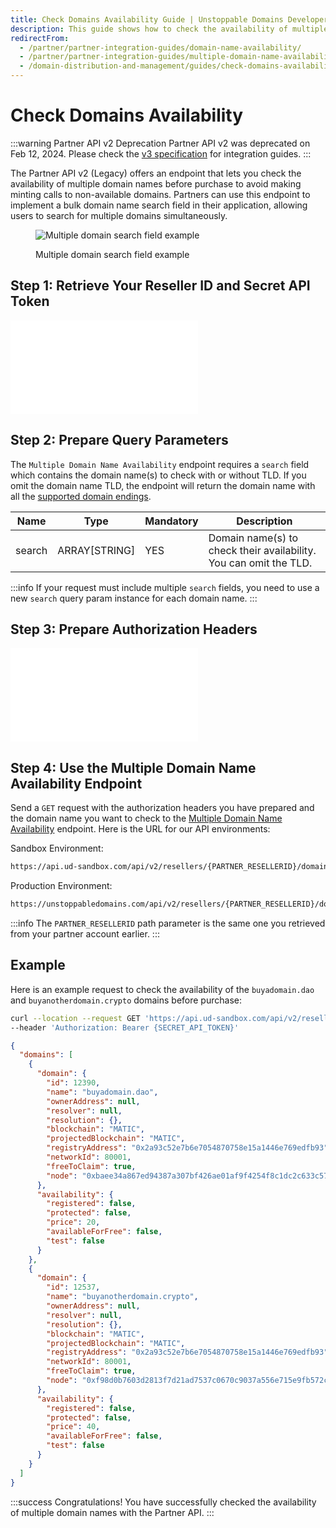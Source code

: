 ```yaml
---
title: Check Domains Availability Guide | Unstoppable Domains Developer Portal
description: This guide shows how to check the availability of multiple domain names before purchase with your Partner account.
redirectFrom:
  - /partner/partner-integration-guides/domain-name-availability/
  - /partner/partner-integration-guides/multiple-domain-name-availability/
  - /domain-distribution-and-management/guides/check-domains-availability/
---
```


# Check Domains Availability

:::warning Partner API v2 Deprecation
Partner API v2 was deprecated on Feb 12, 2024. Please check the [v3 specification](https://docs.unstoppabledomains.com/openapi/partner/latest/) for integration guides.
:::

The Partner API v2 (Legacy) offers an endpoint that lets you check the availability of multiple domain names before purchase to avoid making minting calls to non-available domains. Partners can use this endpoint to implement a bulk domain name search field in their application, allowing users to search for multiple domains simultaneously.

<figure>

![Multiple domain search field example](/images/multiple-domain-search-field.png)

<figcaption>Multiple domain search field example</figcaption>
</figure>

## Step 1: Retrieve Your Reseller ID and Secret API Token

<embed src="/snippets/_reseller-id-location.md" />

## Step 2: Prepare Query Parameters

The `Multiple Domain Name Availability` endpoint requires a `search` field which contains the domain name(s) to check with or without TLD. If you omit the domain name TLD, the endpoint will return the domain name with all the [supported domain endings](https://docs.unstoppabledomains.com/openapi/resolution/#operation/StatusController.listSupportedTlds).

| Name   | Type          | Mandatory | Description                                                       |
| ------ | ------------- | --------- | ----------------------------------------------------------------- |
| search | ARRAY[STRING] | YES       | Domain name(s) to check their availability. You can omit the TLD. |

:::info
If your request must include multiple `search` fields, you need to use a new `search` query param instance for each domain name.
:::

## Step 3: Prepare Authorization Headers

<embed src="/snippets/_auth-headers-preparation.md" />

## Step 4: Use the Multiple Domain Name Availability Endpoint

Send a `GET` request with the authorization headers you have prepared and the domain name you want to check to the [Multiple Domain Name Availability](https://docs.unstoppabledomains.com/openapi/reference/#operation/GetDomains) endpoint. Here is the URL for our API environments:

Sandbox Environment:

```bash
https://api.ud-sandbox.com/api/v2/resellers/{PARTNER_RESELLERID}/domains?search={DOMAIN_TO_CHECK}
```

Production Environment:

```bash
https://unstoppabledomains.com/api/v2/resellers/{PARTNER_RESELLERID}/domains?search={DOMAIN_TO_CHECK}
```

:::info
The `PARTNER_RESELLERID` path parameter is the same one you retrieved from your partner account earlier.
:::

## Example

Here is an example request to check the availability of the `buyadomain.dao` and `buyanotherdomain.crypto` domains before purchase:

```bash Request
curl --location --request GET 'https://api.ud-sandbox.com/api/v2/resellers/{PARTNER_RESELLERID}/domains?search=buyadomain.dao&search=buyanotherdomain.crypto' \
--header 'Authorization: Bearer {SECRET_API_TOKEN}'
```

```json Response
{
  "domains": [
    {
      "domain": {
        "id": 12390,
        "name": "buyadomain.dao",
        "ownerAddress": null,
        "resolver": null,
        "resolution": {},
        "blockchain": "MATIC",
        "projectedBlockchain": "MATIC",
        "registryAddress": "0x2a93c52e7b6e7054870758e15a1446e769edfb93",
        "networkId": 80001,
        "freeToClaim": true,
        "node": "0xbaee34a867ed94387a307bf426ae01af9f4254f8c1dc2c633c577278df0d6454"
      },
      "availability": {
        "registered": false,
        "protected": false,
        "price": 20,
        "availableForFree": false,
        "test": false
      }
    },
    {
      "domain": {
        "id": 12537,
        "name": "buyanotherdomain.crypto",
        "ownerAddress": null,
        "resolver": null,
        "resolution": {},
        "blockchain": "MATIC",
        "projectedBlockchain": "MATIC",
        "registryAddress": "0x2a93c52e7b6e7054870758e15a1446e769edfb93",
        "networkId": 80001,
        "freeToClaim": true,
        "node": "0xf98d0b7603d2813f7d21ad7537c0670c9037a556e715e9fb572c7a87e5e854b4"
      },
      "availability": {
        "registered": false,
        "protected": false,
        "price": 40,
        "availableForFree": false,
        "test": false
      }
    }
  ]
}
```

:::success Congratulations!
You have successfully checked the availability of multiple domain names with the Partner API.
:::
